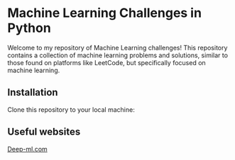 # Machine Learning Challenges in Python

Welcome to my repository of Machine Learning challenges! This repository contains a collection of machine learning problems and solutions, similar to those found on platforms like LeetCode, but specifically focused on machine learning.

## Installation

Clone this repository to your local machine:

## Useful websites

[Deep-ml.com](https://www.deep-ml.com/)

